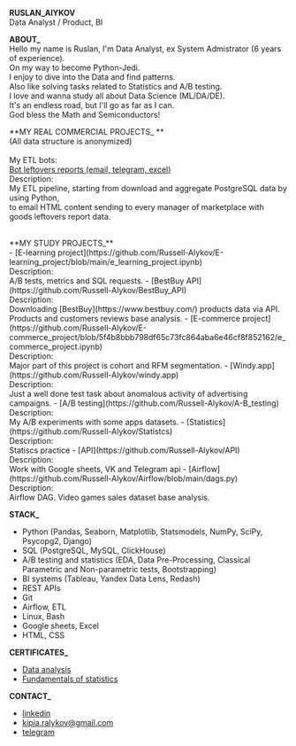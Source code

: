 **RUSLAN_AlYKOV**<br/>
Data Analyst / Product, BI

**ABOUT_**<br/>
Hello my name is Ruslan, I'm Data Analyst, ex System Admistrator (6 years of experience).<br/>
On my way to become Python-Jedi.<br/>
I enjoy to dive into the Data and find patterns.<br/>
Also like solving tasks related to Statistics and A/B testing.<br/>
I love and wanna study all about Data Science (ML/DA/DE).<br/>
It's an endless road, but I'll go as far as I can.<br/>
God bless the Math and Semiconductors!

**MY REAL COMMERCIAL PROJECTS_ ** <br/>
(All data structure is anonymized)<br/>
<br/>
My ETL bots:<br/>
[Bot leftovers reports (email, telegram, excel)](https://github.com/Russell-Alykov/Work/blob/main/bot_leftovers_mp/bot_leftovers_mp.py)<br/>
Description:<br/> My ETL pipeline, starting from download and aggregate PostgreSQL data by using Python, <br/>
to email HTML content sending to every manager of marketplace with goods leftovers report data.<br/>

<br/>
**MY STUDY PROJECTS_** <br/>
- [E-learning project](https://github.com/Russell-Alykov/E-learning_project/blob/main/e_learning_project.ipynb)<br/>
Description:<br/> A/B tests, metrics and SQL requests.
- [BestBuy API](https://github.com/Russell-Alykov/BestBuy_API)<br/>
Description:<br/> Downloading [BestBuy](https://www.bestbuy.com/) products data via API. Products and customers reviews base analysis.
- [E-commerce project](https://github.com/Russell-Alykov/E-commerce_project/blob/5f4b8bbb798df65c73fc864aba6e46cf8f852162/e_commerce_project.ipynb)<br/>
Description:<br/> Major part of this project is cohort and RFM segmentation.
- [Windy.app](https://github.com/Russell-Alykov/windy.app)<br/>
Description:<br/> Just a well done test task about anomalous activity of advertising campaigns.
- [A/B testing](https://github.com/Russell-Alykov/A-B_testing)<br/>
Description:<br/> My A/B experiments with some apps datasets.
- [Statistics](https://github.com/Russell-Alykov/Statistcs)<br/>
Description:<br/>Statiscs practice
- [API](https://github.com/Russell-Alykov/API)<br/>
Description:<br/>Work with Google sheets, VK and Telegram api
- [Airflow](https://github.com/Russell-Alykov/Airflow/blob/main/dags.py)<br/>
Description:<br/>Airflow DAG. Video games sales dataset base analysis.

**STACK_**<br/>
- Python (Pandas, Seaborn, Matplotlib, Statsmodels, NumPy, SciPy, Psycopg2, Django)
- SQL (PostgreSQL, MySQL, ClickHouse)
- A/B testing and statistics (EDA, Data Pre-Processing, Classical Parametric and Non-parametric tests, Bootstrapping)
- BI systems (Tableau, Yandex Data Lens, Redash)
- REST APIs
- Git
- Airflow, ETL
- Linux, Bash
- Google sheets, Excel
- HTML, CSS

**CERTIFICATES_**
- [Data analysis](https://lab.karpov.courses/certificate/8d6a3083-50fa-4ff7-878f-66bb1726918a/en/)<br/>
- [Fundamentals of statistics](https://stepik.org/cert/1618637)

**CONTACT_**<br/>
   - [linkedin](https://linkedin.com/in/ruslan-alykov) 
   - kipia.ralykov@gmail.com 
   - [telegram](https://t.me/phantom_lancer_gang)
<!---
Russell-Alykov/Russell-Alykov is a ✨ special ✨ repository because its `README.md` (this file) appears on your GitHub profile.
You can click the Preview link to take a look at your changes.
--->
